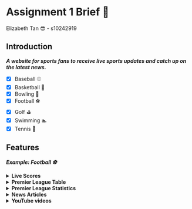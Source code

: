<style>
red { color: red }
yellow { color: yellow }
green { color: green }
news {
    max-width: 100px;
}
</style>

# Assignment 1 Brief :pencil:

Elizabeth Tan :sunglasses: - s10242919  
  
## Introduction

***A website for sports fans to receive live sports updates and catch up on the latest news.***


- [x] Baseball :baseball:
- [x] Basketball :basketball:
- [x] Bowling :bowling:
- [x] Football :soccer:
- [x] Golf :golf:
- [x] Swimming :swimmer:
- [x] Tennis :tennis:

<!---
> Example:  Football :soccer:
>  
> Most Popular Leagues:  
> :one: [Premier League](https://www.premierleague.com/) :uk:  
> :two: [La Liga](https://www.laliga.com/en-GB) :es:  
> :three: [Serie A](https://www.legaseriea.it/en) :it:  
> :four: [Bundesliga](https://www.bundesliga.com/en/bundesliga) :de:  
> :five: [Ligue 1](https://www.ligue1.com/) :fr:
--->

## Features

___Example: Football :soccer:___
<details><summary><b>Live Scores</b></summary>
<br>

|  | Competition | Home | Score | Away | Min | Watch |
| :---: | :--- | ---: | :---: | :--- | :---: | --- |
| :uk:  | Premier League | Chelsea | 0-1 | Arsenal | <green>13'</green> | Starhub Premier+ |
| :uk:  | Premier League | Tottenham Hotspur | 1-2 | Liverpool | <green>13'</green> | Starhub Premier+ |  
| :uk:  | FA WSL | Leiceister City Women | 0-4 | Arsenal Women | <green>30'</green> | FA Player |  
| :de: | Bundesliga | VfL Wolfsburg | 2-0 | Borussia Dortmund | <green>45'</green> | Singtel CAST | 
| :es: | La Liga | Elche CF | 1-2 | Girona FC | <green>77'</green> | La Liga YouTube |  
| :it: | Serie A | Napoli | 2-0 | Empoli | <green>80'</green> | Serie A Official Website |  
| :it: | Serie A | Spezia | 1-1 | Udinese | <green>90'</green> | Serie A Official Website |  

</details>

<details><summary><b>Premier League Table</b></summary>
<br>  

 Pos | Club | P | W | D | L | GF | GA | GD | Points |  
| :---: | --- | :---: | :---: | :---: | :---: | :---: | :---: | :---: | :---: |   
| 1  | Arsenal | 13 | 11 | 1 | 1 | 31 | 11 | +20 | 34 |  
| 2  | Manchester City | 13 | 10 | 2 | 1 | 39 | 12 | +27 | 32 |
| 3 | Newcastle United | 14 | 7 | 6 | 1 | 28 | 11 | +17 | 27 |
| 4 | Tottenham Hotspur | 14 | 8 | 2 | 4 | 27 | 18 | +9 | 26 |   
| ... | ... | ... | ... | ... | ... | ... | ... | ... | ... | ... | 


</details>

<details><summary><b>Premier League Statistics</b></summary>
<br>

> <details><summary><b>Goals</b></summary>
> <br>
>  
> | Rank | Name | Club | Goals |  
> | :---: | --- | --- | :---: |
> | 1 | Erling Haaland | Manchester City | 18 |  
> | 2 | Harry Kane | Tottenham Hotspur | 11 |  
> | 3 | Aleksandar Mitrovic | Fulham | 9 |  
> | 4 | Miguel Almirón | Newcastle United | 8 |  
> | ... | ... | ... | ... |  
> </details>

> <details><summary><b>Assists</b></summary>
> <br>
>  
> | Rank | Name | Club | Assists | 
> | :---: | --- | --- | :---: |  
> | 1 | Kevin De Bruyne | Manchester City | 9 |  
> | 2 | Bukayo Saka | Arsenal | 6 |
> | 3 | Gabriel Jesus | Arsenal | 5 |  
> | 3 | Alex Iwobi | Everton | 5 |
> | ... | ... | ... | ... |
> </details>

> <details><summary><b>Clean Sheets</b></summary>
> <br>
>  
> | Rank | Name | Club | Clean Sheets | 
> | :---: | --- | --- | :---: |  
> | 1 | Nick Pope | Newcastle | 6 |  
> | 2 | Aaron Ramsdale | Arsenal | 6 |
> | 3 | Ederson | Manchester City | 6 |  
> | 3 | David De Gea | Manchester United | 5 |
> | ... | ... | ... | ... |
> </details>


</details>

<details><summary><b>News Articles</b></summary>
<br>

[Find out the Premier League stars featuring in Qatar as Denmark name their squad ![Christian Eriksen, Denmark](https://resources.premierleague.com/photos/2022/11/08/f3b56e5c-7c96-4fb1-9b47-d8dd59c8fadc/Christian-Eriksen-Denmark.png?width=600&height=400)](https://www.premierleague.com/news/2889365)

</details>  

<details><summary><b>YouTube videos</b></summary>
<br>

[When goalkeepers say NO! | Best Premier League saves | October](https://youtu.be/AaVFbFGZ-vc)
[<img src="https://img.youtube.com/vi/AaVFbFGZ-vc/maxresdefault.jpg" width="600">](https://youtu.be/AaVFbFGZ-vc)

</details>